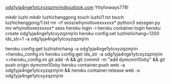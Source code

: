 odg1yja4nge1ytcxyzqzmjrin@outlook.com
Yttyhxways778!

mkdir luzhi
mkdir luzhichenggong
touch luzhi/1.txt
touch luzhichenggong/1.txt
rm -rf sess/whynotlovexxxxxx*
python3 sessgen.py
mv whynotlovexxxxxx* sess
heroku login -i
heroku container:login
heroku create odg1yja4nge1ytcxyzqzmjrin
heroku config:set luzhishichang=1200 ids_str=1 -a odg1yja4nge1ytcxyzqzmjrin

heroku config:get luzhishichang -a odg1yja4nge1ytcxyzqzmjrin >heroku_config.ini
heroku config:get ids_str -a odg1yja4nge1ytcxyzqzmjrin >>heroku_config.ini
git add -A && git commit -m "add dymcmn10xby" && git push origin dymcmn10xby
heroku container:push web -a odg1yja4nge1ytcxyzqzmjrin && heroku container:release web -a odg1yja4nge1ytcxyzqzmjrin